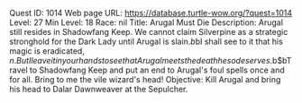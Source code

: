 Quest ID: 1014
Web page URL: https://database.turtle-wow.org/?quest=1014
Level: 27
Min Level: 18
Race: nil
Title: Arugal Must Die
Description: Arugal still resides in Shadowfang Keep. We cannot claim Silverpine as a strategic stronghold for the Dark Lady until Arugal is slain.$b$bI shall see to it that his magic is eradicated, $n. But I leave it in your hands to see that Arugal meets the death he so deserves.$b$bTravel to Shadowfang Keep and put an end to Arugal's foul spells once and for all. Bring to me the vile wizard's head!
Objective: Kill Arugal and bring his head to Dalar Dawnweaver at the Sepulcher.
